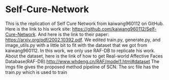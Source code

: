 # Self-Cure-Network
This is the replication of Self Cure Network from kaiwang960112 on GitHub. 
Here is the link to his work site: https://github.com/kaiwang960112/Self-Cure-Network.
And here is the link to their paper: https://arxiv.org/pdf/2002.10392.pdf.
We edited train.py, generate.py, and image_utils.py with a little bit to fit with the dataset that we got from kaiwang960112. In this work, we only use RAF-DB to replicate his work.
About the dataset, here is the link of how to get Real-world Affective Faces Database(RAF-DB):http://www.whdeng.cn/RAF/model1.html#dataset 
The imgs file gives the proposed method pipeline of SCN. The src file has the train.py which is used to train 
